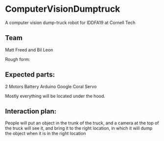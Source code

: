 # ComputerVisionDumptruck
A computer vision dump-truck robot for IDDFA19 at Cornell Tech

## Team
Matt Freed and Bil Leon

Rough form:

## Expected parts:
2 Motors
Battery
Arduino
Google Coral
Servo

Mostly everything will be located under the hood.

## Interaction plan:
People will put an object in the trunk of the truck, and a camera at the top of the truck will see it, and bring it to the right location, in which it will dump the object when it is in the right location
